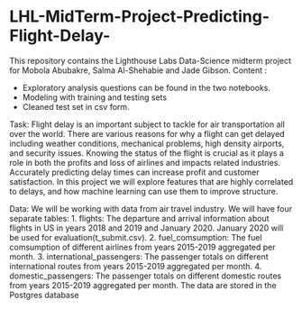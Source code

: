 # LHL-MidTerm-Project-Predicting-Flight-Delay-
This repository contains the Lighthouse Labs Data-Science midterm project for Mobola Abubakre, Salma Al-Shehabie and Jade Gibson. 
Content :
* Exploratory analysis questions can be found in the two notebooks.
* Modeling with training and testing sets
* Cleaned test set in csv form.

Task:
Flight delay is an important subject to tackle for air transportation all over the world. There are various reasons for why a flight can get delayed including weather conditions, mechanical problems, high density airports, and security issues.
Knowing the status of the flight is crucial as it plays a role in both the profits and loss of airlines and impacts related industries. Accurately predicting delay times can increase profit and customer satisfaction.
In this project we will explore features that are highly correlated to delays, and how machine learning can use them to improve structure.

Data:
We will be working with data from air travel industry. We will have four separate tables: 1. flights: The departure and arrival information about flights in US in years 2018 and 2019 and January 2020. January 2020 will be used for evaluation(t_submit.csv). 2. fuel_comsumption: The fuel comsumption of different airlines from years 2015-2019 aggregated per month. 3. international_passengers: The passenger totals on different international routes from years 2015-2019 aggregated per month. 4. domestic_passengers: The passenger totals on different domestic routes from years 2015-2019 aggregated per month. The data are stored in the Postgres database
